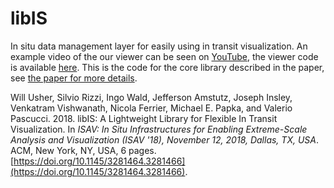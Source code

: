 # libIS

In situ data management layer for easily using in transit visualization.
An example video of the our viewer can be seen on [YouTube](https://youtu.be/YUH55CvPmxg),
the viewer code is available [here]().
This is the code for the core library described in the paper, see
[the paper for more details]().

Will Usher, Silvio Rizzi, Ingo Wald, Jefferson Amstutz, Joseph Insley,
Venkatram Vishwanath, Nicola Ferrier, Michael E. Papka, and Valerio Pascucci.
2018. libIS: A Lightweight Library for Flexible In Transit Visualization. In
*ISAV: In Situ Infrastructures for Enabling Extreme-Scale Analysis and Visualization (ISAV '18),
November 12, 2018, Dallas, TX, USA*. ACM, New York, NY, USA, 6 pages.
[https://doi.org/10.1145/3281464.3281466](https://doi.org/10.1145/3281464.3281466).



